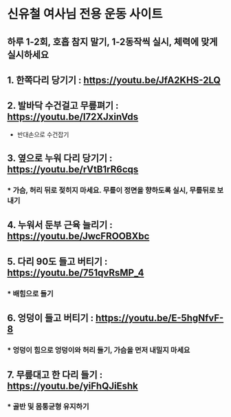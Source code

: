 # 신유철 여사님 전용 운동 사이트

## 하루 1-2회, 호흡 참지 말기, 1-2동작씩 실시, 체력에 맞게 실시하세요

## 1. 한쪽다리 당기기 : https://youtu.be/JfA2KHS-2LQ


## 2. 발바닥 수건걸고 무릎펴기 : https://youtu.be/I72XJxinVds
* 반대손으로 수건잡기

## 3. 옆으로 누워 다리 당기기 : https://youtu.be/rVtB1rR6cqs
### * 가슴, 허리 뒤로 젖히지 마세요. 무릎이 정면을 향하도록 실시, 무릎뒤로 보내기

## 4. 누워서 둔부 근육 늘리기 : https://youtu.be/JwcFROOBXbc


## 5. 다리 90도 들고 버티기 : https://youtu.be/751qvRsMP_4
### * 배힘으로 들기

## 6. 엉덩이 들고 버티기 : https://youtu.be/E-5hgNfvF-8
### * 엉덩이 힘으로 엉덩이와 허리 들기, 가슴을 먼저 내밀지 마세요

## 7. 무릎대고 한 다리 들기 : https://youtu.be/yiFhQJiEshk
### * 골반 및 몸통균형 유지하기
